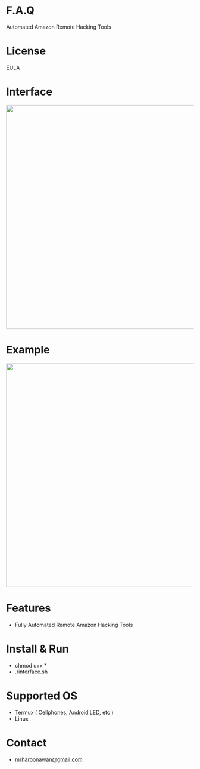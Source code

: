 # F.A.Q
Automated Amazon Remote Hacking Tools

# License
EULA

# Interface
<div align="center">
    <img src="https://i.ibb.co/wQK8ZhW/a1.png" width="600px"</img> 
</div>

# Example
<div align="center">
    <img src="https://i.ibb.co/YjZsVW2/a2.png" width="600px"</img> 
</div>

# Features
- Fully Automated Remote Amazon Hacking Tools

# Install & Run
- chmod u+x *
- ./interface.sh

# Supported OS
- Termux ( Cellphones, Android LED, etc )
- Linux

# Contact
- mrharoonawan@gmail.com
